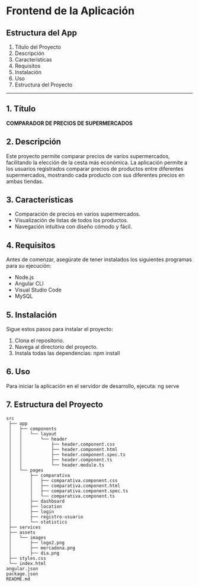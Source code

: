 # Frontend de la Aplicación

## Estructura del App

1. Título del Proyecto
2. Descripción
3. Características
4. Requisitos
5. Instalación
6. Uso
7. Estructura del Proyecto

---

## 1. Título

**COMPARADOR DE PRECIOS DE SUPERMERCADOS**

## 2. Descripción

Este proyecto permite comparar precios de varios supermercados, facilitando la elección de la cesta más económica. La aplicación permite a los usuarios registrados comparar precios de productos entre diferentes supermercados, mostrando cada producto con sus diferentes precios en ambas tiendas.

## 3. Características

- Comparación de precios en varios supermercados.
- Visualización de listas de todos los productos.
- Navegación intuitiva con diseño cómodo y fácil.

## 4. Requisitos

Antes de comenzar, asegúrate de tener instalados los siguientes programas para su ejecución:

- Node.js
- Angular CLI
- Visual Studio Code
- MySQL

## 5. Instalación

Sigue estos pasos para instalar el proyecto:

1. Clona el repositorio.
2. Navega al directorio del proyecto.
3. Instala todas las dependencias:
    npm install
 

## 6. Uso

Para iniciar la aplicación en el servidor de desarrollo, ejecuta:
ng serve

## 7. Estructura del Proyecto

```\
src
 ├── app
 │   ├── components
 │   │   └── layout
 │   │       └── header
 │   │           ├── header.component.css
 │   │           ├── header.component.html         
 │   │           ├── header.component.spec.ts
 │   │           ├── header.component.ts
 │   │           └── header.module.ts
 │   └── pages
 │       ├── comparativa
 │       │   ├── comparativa.component.css
 │       │   ├── comparativa.component.html
 │       │   ├── comparativa.component.spec.ts
 │       │   └── comparativa.component.ts
 │       ├── dashboard
 │       ├── location
 │       ├── login
 │       ├── registro-usuario
 │       └── statistics
 ├── services
 ├── assets
 │   └── images
 │       ├── logo2.png
 │       ├── mercadona.png
 │       ├── dia.png
 ├── styles.css
 └── index.html
angular.json
package.json
README.md
